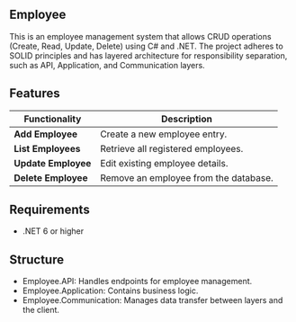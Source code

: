 ## Employee 

This is an employee management system that allows CRUD operations (Create, Read, Update, Delete) using C# and .NET. The project adheres to SOLID principles and has layered architecture for responsibility separation, such as API, Application, and Communication layers.

## Features
| **Functionality**        | **Description**                                                                 |
|--------------------------|---------------------------------------------------------------------------------|
| **Add Employee**          | Create a new employee entry.                                                    |
| **List Employees**        | Retrieve all registered employees.                                              |
| **Update Employee**       | Edit existing employee details.                                                 |
| **Delete Employee**       | Remove an employee from the database.                                           |


## Requirements
- .NET 6 or higher

## Structure

- Employee.API: Handles endpoints for employee management.
- Employee.Application: Contains business logic.
- Employee.Communication: Manages data transfer between layers and the client.
